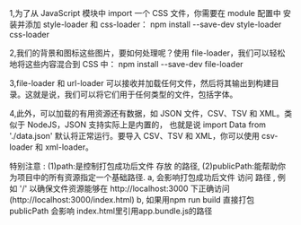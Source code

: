 1,为了从 JavaScript 模块中 import 一个 CSS 文件，你需要在 module 配置中 安装并添加 style-loader 和 css-loader：
npm install --save-dev style-loader css-loader



2,我们的背景和图标这些图片，要如何处理呢？使用 file-loader，我们可以轻松地将这些内容混合到 CSS 中：
npm install --save-dev file-loader




3,file-loader 和 url-loader 可以接收并加载任何文件，然后将其输出到构建目录。这就是说，我们可以将它们用于任何类型的文件，包括字体。




4,此外，可以加载的有用资源还有数据，如 JSON 文件，CSV、TSV 和 XML。类似于 NodeJS，JSON 支持实际上是内置的，
也就是说 import Data from './data.json'
 默认将正常运行。要导入 CSV、TSV 和 XML，你可以使用 csv-loader 和 xml-loader。



 特别注意 :
 (1)path:是控制打包成功后文件   存放   的路径,
 (2)publicPath:能帮助你为项目中的所有资源指定一个基础路径.
  a, 会影响打包成功后文件  访问   路径 , 例如 '/'  以确保文件资源能够在 http://localhost:3000 下正确访问 (http://localhost:3000/index.html)
  b, 如果用npm run build 直接打包 publicPath 会影响 index.html里引用app.bundle.js的路径
